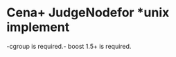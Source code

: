 Cena+ JudgeNodefor *unix implement
===========================
-cgroup is required.-
boost 1.5+ is required.